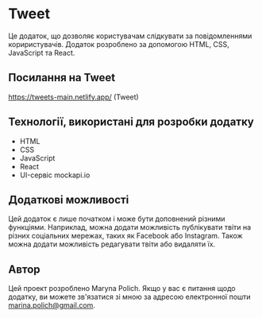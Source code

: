 
# Tweet

Це додаток, що дозволяє користувачам слідкувати за повідомленнями кориристувачів. Додаток розроблено за допомогою HTML, CSS, JavaScript та React.

## Посилання на Tweet

https://tweets-main.netlify.app/ (Tweet)

## Технології, використані для розробки додатку

- HTML
- CSS
- JavaScript
- React
- UI-сервіс mockapi.io

## Додаткові можливості

Цей додаток є лише початком і може бути доповнений різними функціями. Наприклад, можна додати можливість публікувати твіти на різних соціальних мережах, таких як Facebook або Instagram. Також можна додати можливість редагувати твіти або видаляти їх.

## Автор

Цей проект розроблено Maryna Polich. Якщо у вас є питання щодо додатку, ви можете зв'язатися зі мною за адресою електронної пошти marina.polich@gmail.com.

